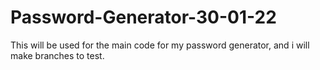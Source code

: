 # Password-Generator-30-01-22
This will be used for the main code for my password generator, and i will make branches to test.
